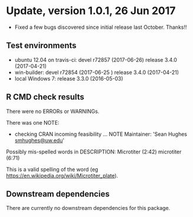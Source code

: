 # Update, version 1.0.1, 26 Jun 2017

* Fixed a few bugs discovered since initial release last October. Thanks!!

## Test environments
* ubuntu 12.04 on travis-ci:  devel   r72857 (2017-06-26) 
                              release 3.4.0  (2017-04-21)
* win-builder:                devel   r72854 (2017-06-25 )
                              release 3.4.0  (2017-04-21)
* local Windows 7:            release 3.3.0  (2016-05-03)

## R CMD check results
There were no ERRORs or WARNINGs. 

There was one NOTE:

   * checking CRAN incoming feasibility ... NOTE
   Maintainer: 'Sean Hughes <smhughes@uw.edu>'

   Possibly mis-spelled words in DESCRIPTION:
     Microtiter (2:42)
     microtiter (6:71)
   
   This is a valid spelling of the word (eg         
      https://en.wikipedia.org/wiki/Microtiter_plate).
      
## Downstream dependencies
There are currently no downstream dependencies for this package.